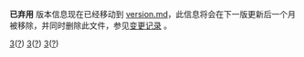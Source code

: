 **已弃用** 版本信息现在已经移动到 [version.md](version)，此信息将会在下一版更新后一个月被移除，并同时删除此文件，参见[变更记录](wiki-version-info#变更记录) 。   

<a href="wiki-version-number">3</a>([?](wiki-version-info))
[3](# "wiki-version-number")([?](wiki-version-info))
[3](# "wiki-version")([?](wiki-version-info))